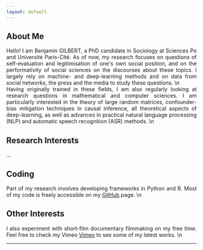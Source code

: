 ```yaml
---
layout: default
---
```


## About Me

<div style="text-align: justify"> Hello! I am Benjamin GILBERT, a PhD candidate in Sociology at Sciences Po and Université Paris-Cité. As of now, my research focuses on questions of self-evaluation and legitimisation of one's own social position, and on the performativity of social sciences on the discourses about these topics. I largely rely on machine- and deep-learning methods and on data from social networks, the press and the media to study these questions. \n </div>

<div style="text-align: justify"> Having originally trained in these fields, I am also regularly looking at research questions in mathematical and computer sciences. I am particularly interested in the theory of large random matrices, confounder-bias mitigation techniques in causal inference, all theoretical aspects of deep-learning, as well as advances in practical natural language processing (NLP) and automatic speech recognition (ASR) methods. \n </div>

## Research Interests

...

## Coding

<div style="text-align: justify"> Part of my research involves developing frameworks in Python and R. Most of my code is freely accessible on my <a href = "https://github.com/bglbrt">GitHub</a> page. \n</div>

## Other Interests

<div style="text-align: justify"> I also experiment with short-film documentary filmmaking on my free time. Feel free to check my Vimeo <a href = "https://vimeo.com/bglbrt">Vimeo</a> to see some of my latest works. \n</div>

---
